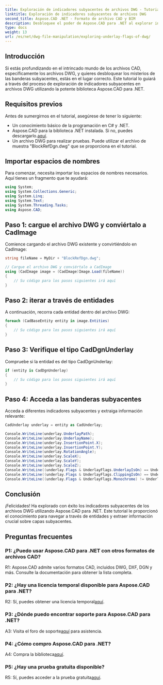 ```yaml
---
title: Exploración de indicadores subyacentes de archivos DWG - Tutorial de Aspose.CAD
linktitle: Exploración de indicadores subyacentes de archivos DWG
second_title: Aspose.CAD .NET - Formato de archivo CAD y BIM
description: Desbloquee el poder de Aspose.CAD para .NET al explorar indicadores de capas subyacentes de archivos DWG. Sigue nuestra guía paso a paso.
type: docs
weight: 13
url: /es/net/dwg-file-manipulation/exploring-underlay-flags-of-dwg/
---
```

## Introducción

Si estás profundizando en el intrincado mundo de los archivos CAD, específicamente los archivos DWG, y quieres desbloquear los misterios de las banderas subyacentes, estás en el lugar correcto. Este tutorial lo guiará a través del proceso de exploración de indicadores subyacentes en archivos DWG utilizando la potente biblioteca Aspose.CAD para .NET.

## Requisitos previos

Antes de sumergirnos en el tutorial, asegúrese de tener lo siguiente:

- Un conocimiento básico de la programación en C# y .NET.
-  Aspose.CAD para la biblioteca .NET instalada. Si no, puedes descargarlo.[aquí](https://releases.aspose.com/cad/net/).
- Un archivo DWG para realizar pruebas. Puede utilizar el archivo de muestra "BlockRefDgn.dwg" que se proporciona en el tutorial.

## Importar espacios de nombres

Para comenzar, necesita importar los espacios de nombres necesarios. Aquí tienes un fragmento que te ayudará:

```csharp
using System;
using System.Collections.Generic;
using System.Linq;
using System.Text;
using System.Threading.Tasks;
using Aspose.CAD;

```

## Paso 1: cargue el archivo DWG y conviértalo a CadImage

Comience cargando el archivo DWG existente y convirtiéndolo en CadImage:

```csharp
string fileName = MyDir + "BlockRefDgn.dwg";

// Cargue el archivo DWG y conviértalo a CadImage
using (CadImage image = (CadImage)Image.Load(fileName))
{
    // Su código para los pasos siguientes irá aquí
}
```

## Paso 2: iterar a través de entidades

A continuación, recorra cada entidad dentro del archivo DWG:

```csharp
foreach (CadBaseEntity entity in image.Entities)
{
    // Su código para los pasos siguientes irá aquí
}
```

## Paso 3: Verifique el tipo CadDgnUnderlay

Compruebe si la entidad es del tipo CadDgnUnderlay:

```csharp
if (entity is CadDgnUnderlay)
{
    // Su código para los pasos siguientes irá aquí
}
```

## Paso 4: Acceda a las banderas subyacentes

Acceda a diferentes indicadores subyacentes y extraiga información relevante:

```csharp
CadUnderlay underlay = entity as CadUnderlay;

Console.WriteLine(underlay.UnderlayPath);
Console.WriteLine(underlay.UnderlayName);
Console.WriteLine(underlay.InsertionPoint.X);
Console.WriteLine(underlay.InsertionPoint.Y);
Console.WriteLine(underlay.RotationAngle);
Console.WriteLine(underlay.ScaleX);
Console.WriteLine(underlay.ScaleY);
Console.WriteLine(underlay.ScaleZ);
Console.WriteLine((underlay.Flags & UnderlayFlags.UnderlayIsOn) == UnderlayFlags.UnderlayIsOn);
Console.WriteLine((underlay.Flags & UnderlayFlags.ClippingIsOn) == UnderlayFlags.ClippingIsOn);
Console.WriteLine((underlay.Flags & UnderlayFlags.Monochrome) != UnderlayFlags.Monochrome);
```

## Conclusión

¡Felicidades! Ha explorado con éxito los indicadores subyacentes de los archivos DWG utilizando Aspose.CAD para .NET. Este tutorial le proporcionó el conocimiento para navegar a través de entidades y extraer información crucial sobre capas subyacentes.

## Preguntas frecuentes

### P1: ¿Puedo usar Aspose.CAD para .NET con otros formatos de archivos CAD?

R1: Aspose.CAD admite varios formatos CAD, incluidos DWG, DXF, DGN y más. Consulte la documentación para obtener la lista completa.

### P2: ¿Hay una licencia temporal disponible para Aspose.CAD para .NET?

 R2: Sí, puedes obtener una licencia temporal[aquí](https://purchase.aspose.com/temporary-license/).

### P3: ¿Dónde puedo encontrar soporte para Aspose.CAD para .NET?

 A3: Visita el foro de soporte[aquí](https://forum.aspose.com/c/cad/19) para asistencia.

### P4: ¿Cómo compro Aspose.CAD para .NET?

 A4: Compra la biblioteca[aquí](https://purchase.aspose.com/buy).

### P5: ¿Hay una prueba gratuita disponible?

 R5: Sí, puedes acceder a la prueba gratuita[aquí](https://releases.aspose.com/).
